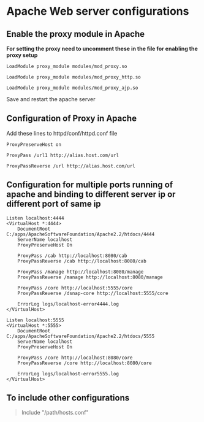 # Apache Web server configurations

## Enable the proxy module in Apache

**For setting the proxy need to uncomment these in the file for enabling the proxy setup**

    LoadModule proxy_module modules/mod_proxy.so
    
    LoadModule proxy_module modules/mod_proxy_http.so
    
    LoadModule proxy_module modules/mod_proxy_ajp.so
    
Save and restart the apache server



## Configuration of Proxy in Apache

Add these lines to httpd/conf/httpd.conf  file

    ProxyPreserveHost on

    ProxyPass /url1 http://alias.host.com/url
    
    ProxyPassReverse /url http://alias.host.com/url
    

## Configuration for multiple ports running of apache and binding to different server ip or different port of same ip

    Listen localhost:4444
    <VirtualHost *:4444>
        DocumentRoot C:/apps/ApacheSoftwareFoundation/Apache2.2/htdocs/4444
        ServerName localhost
        ProxyPreserveHost On
        
        ProxyPass /cab http://localhost:8080/cab
        ProxyPassReverse /cab http://localhost:8080/cab
        
        ProxyPass /manage http://localhost:8080/manage
        ProxyPassReverse /manage http://localhost:8080/manage
        
        ProxyPass /core http://localhost:5555/core
        ProxyPassReverse /dsnap-core http://localhost:5555/core
        
        ErrorLog logs/localhost-error4444.log
    </VirtualHost>
    
    Listen localhost:5555
    <VirtualHost *:5555>
        DocumentRoot C:/apps/ApacheSoftwareFoundation/Apache2.2/htdocs/5555
        ServerName localhost
        ProxyPreserveHost On   
        
        ProxyPass /core http://localhost:8080/core
        ProxyPassReverse /core http://localhost:8080/core    
    
        ErrorLog logs/localhost-error5555.log
    </VirtualHost>

## To include other configurations

> Include "/path/hosts.conf"